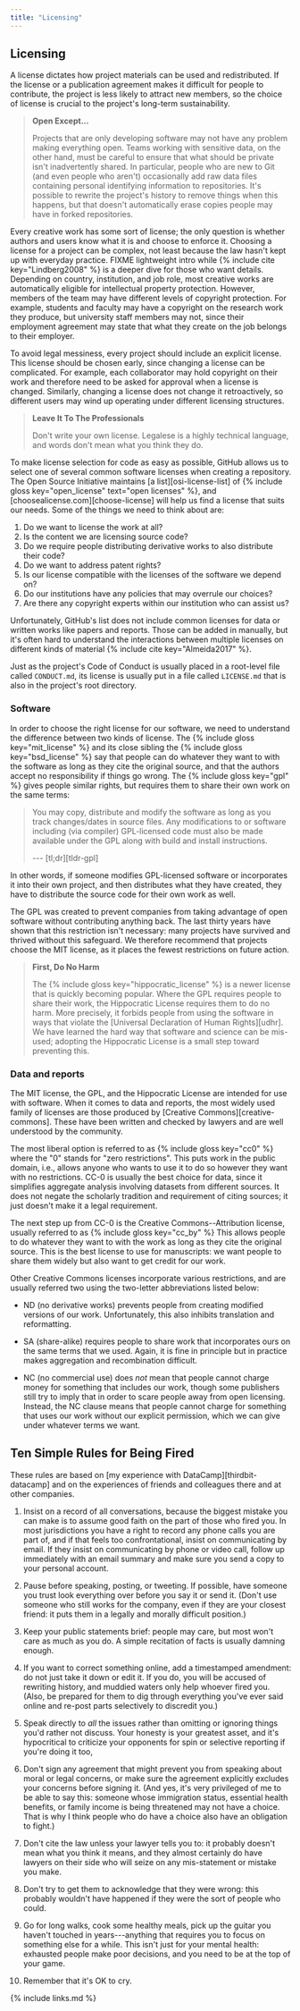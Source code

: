 ```yaml
---
title: "Licensing"
---
```


## Licensing

A license dictates how project materials can be used and redistributed.
If the license or a publication agreement makes it difficult for people to contribute,
the project is less likely to attract new members,
so the choice of license is crucial to the project's long-term sustainability.

> **Open Except...**
>
> Projects that are only developing software may not have any problem making everything open.
> Teams working with sensitive data, on the other hand,
> must be careful to ensure that what should be private isn't inadvertently shared.
> In particular,
> people who are new to Git (and even people who aren't)
> occasionally add raw data files containing personal identifying information to repositories.
> It's possible to rewrite the project's history to remove things when this happens,
> but that doesn't automatically erase copies people may have in forked repositories.

Every creative work has some sort of license;
the only question is whether authors and users know what it is and choose to enforce it.
Choosing a license for a project can be complex,
not least because the law hasn't kept up with everyday practice.
FIXME lightweight intro
while {% include cite key="Lindberg2008" %} is a deeper dive for those who want details.
Depending on country, institution, and job role,
most creative works are automatically eligible for intellectual property protection.
However,
members of the team may have different levels of copyright protection.
For example,
students and faculty may have a copyright on the research work they produce,
but university staff members may not,
since their employment agreement may state that
what they create on the job belongs to their employer.

To avoid legal messiness,
every project should include an explicit license.
This license should be chosen early,
since changing a license can be complicated.
For example,
each collaborator may hold copyright on their work
and therefore need to be asked for approval when a license is changed.
Similarly,
changing a license does not change it retroactively,
so different users may wind up operating under different licensing structures.

> **Leave It To The Professionals**
>
> Don't write your own license.
> Legalese is a highly technical language,
> and words don't mean what you think they do.

To make license selection for code as easy as possible,
GitHub allows us to select one of several common software licenses when creating a repository.
The Open Source Initiative maintains [a list][osi-license-list] of
{% include gloss key="open_license" text="open licenses" %},
and [choosealicense.com][choose-license] will help us find a license that suits our needs.
Some of the things we need to think about are:

1.  Do we want to license the work at all?
2.  Is the content we are licensing source code?
3.  Do we require people distributing derivative works to also distribute their code?
4.  Do we want to address patent rights?
5.  Is our license compatible with the licenses of the software we depend on?
6.  Do our institutions have any policies that may overrule our choices?
7.  Are there any copyright experts within our institution who can assist us?

Unfortunately,
GitHub's list does not include common licenses for data or written works like papers and reports.
Those can be added in manually,
but it's often hard to understand the interactions between multiple licenses
on different kinds of material {% include cite key="Almeida2017" %}.

Just as the project's Code of Conduct is usually placed in a root-level file called `CONDUCT.md`,
its license is usually put in a file called `LICENSE.md`
that is also in the project's root directory.

### Software

In order to choose the right license for our software,
we need to understand the difference between two kinds of license.
The {% include gloss key="mit_license" %}
and its close sibling the {% include gloss key="bsd_license" %}
say that people can do whatever they want to with the software as long as they cite the original source,
and that the authors accept no responsibility if things go wrong.
The {% include gloss key="gpl" %}
gives people similar rights,
but requires them to share their own work on the same terms:

> You may copy, distribute and modify the software as long as you track changes/dates in source files.
> Any modifications to or software including (via compiler) GPL-licensed code
> must also be made available under the GPL
> along with build and install instructions.
>
> --- [tl;dr][tldr-gpl]

In other words,
if someone modifies GPL-licensed software or incorporates it into their own project,
and then distributes what they have created,
they have to distribute the source code for their own work as well.

The GPL was created to prevent companies from taking advantage of open software
without contributing anything back.
The last thirty years have shown that this restriction isn't necessary:
many projects have survived and thrived without this safeguard.
We therefore recommend that projects choose the MIT license,
as it places the fewest restrictions on future action.

> **First, Do No Harm**
>
> The {% include gloss key="hippocratic_license" %}
> is a newer license
> that is quickly becoming popular.
> Where the GPL requires people to share their work,
> the Hippocratic License requires them to do no harm.
> More precisely,
> it forbids people from using the software in ways that violate
> the [Universal Declaration of Human Rights][udhr].
> We have learned the hard way that software and science can be mis-used;
> adopting the Hippocratic License is a small step toward preventing this.

### Data and reports

The MIT license, the GPL, and the Hippocratic License are intended for use with software.
When it comes to data and reports,
the most widely used family of licenses are those produced
by [Creative Commons][creative-commons].
These have been written and checked by lawyers and are well understood by the community.

The most liberal option is referred to as {% include gloss key="cc0" %}
where the "0" stands for "zero restrictions".
This puts work in the public domain,
i.e.,
allows anyone who wants to use it to do so however they want with no restrictions.
CC-0 is usually the best choice for data,
since it simplifies aggregate analysis involving datasets from different sources.
It does not negate the scholarly tradition and requirement of citing sources;
it just doesn't make it a legal requirement.

The next step up from CC-0 is the Creative Commons--Attribution license,
usually referred to as {% include gloss key="cc_by" %}
This allows people to do whatever they want to with the work
as long as they cite the original source.
This is the best license to use for manuscripts:
we want people to share them widely
but also want to get credit for our work.

Other Creative Commons licenses incorporate various restrictions,
and are usually referred two using the two-letter abbreviations listed below:

-   ND (no derivative works) prevents people from creating modified versions of our work.
    Unfortunately, this also inhibits translation and reformatting.

-   SA (share-alike) requires people to share work that incorporates ours
    on the same terms that we used.
    Again,
    it is fine in principle but in practice makes aggregation and recombination difficult.

-   NC (no commercial use) does *not* mean that people cannot charge money for something that includes our work,
    though some publishers still try to imply that in order to scare people away from open licensing.
    Instead,
    the NC clause means that people cannot charge for something that uses our work without our explicit permission,
    which we can give under whatever terms we want.

## Ten Simple Rules for Being Fired

These rules are based on [my experience with DataCamp][thirdbit-datacamp]
and on the experiences of friends and colleagues there and at other companies.

1.  Insist on a record of all conversations,
    because the biggest mistake you can make is to assume good faith on the part of those who fired you.
    In most jurisdictions you have a right to record any phone calls you are part of,
    and if that feels too confrontational,
    insist on communicating by email.
    If they insist on communicating by phone or video call,
    follow up immediately with an email summary
    and make sure you send a copy to your personal account.

2.  Pause before speaking, posting, or tweeting.
    If possible, have someone you trust look everything over before you say it or send it.
    (Don't use someone who still works for the company, even if they are your closest friend:
    it puts them in a legally and morally difficult position.)

3.  Keep your public statements brief:
    people may care, but most won't care as much as you do.
    A simple recitation of facts is usually damning enough.

4.  If you want to correct something online, add a timestamped amendment:
    do not just take it down or edit it.
    If you do,
    you will be accused of rewriting history,
    and muddied waters only help whoever fired you.
    (Also, be prepared for them to dig through everything you've ever said online
    and re-post parts selectively to discredit you.)

5.  Speak directly to *all* the issues rather than omitting or ignoring things you'd rather not discuss.
    Your honesty is your greatest asset,
    and it's hypocritical to criticize your opponents for spin or selective reporting if you're doing it too,

6.  Don't sign any agreement that might prevent you from speaking about moral or legal concerns,
    or make sure the agreement explicitly excludes your concerns before signing it.
    (And yes, it's very privileged of me to be able to say this:
    someone whose immigration status, essential health benefits, or family income is being threatened
    may not have a choice.
    That is why I think people who do have a choice also have an obligation to fight.)

7.  Don't cite the law unless your lawyer tells you to:
    it probably doesn't mean what you think it means,
    and they almost certainly do have lawyers on their side
    who will seize on any mis-statement or mistake you make.

8.  Don't try to get them to acknowledge that they were wrong:
    this probably wouldn't have happened if they were the sort of people who could.

9.  Go for long walks, cook some healthy meals, pick up the guitar you haven't touched in years---anything
    that requires you to focus on something else for a while.
    This isn't just for your mental health:
    exhausted people make poor decisions,
    and you need to be at the top of your game.

10. Remember that it's OK to cry.

{% include links.md %}
